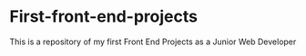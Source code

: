 # First-front-end-projects
This is a repository of my first Front End Projects as a Junior Web Developer
